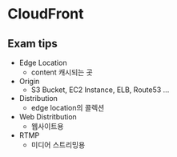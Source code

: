 # CloudFront

## Exam tips

- Edge Location
  - content 캐시되는 곳
- Origin
  - S3 Bucket, EC2 Instance, ELB, Route53 ...
- Distribution
  - edge location의 콜렉션
- Web Distritbution
  - 웹사이트용
- RTMP
  - 미디어 스트리밍용
